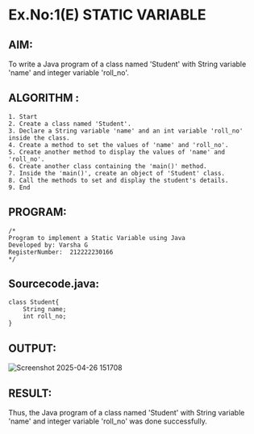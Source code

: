 # Ex.No:1(E)  STATIC VARIABLE

## AIM:
To write a Java program of a class named 'Student' with String variable 'name' and integer variable 'roll_no'. 

## ALGORITHM :
```
1. Start
2. Create a class named 'Student'.
3. Declare a String variable 'name' and an int variable 'roll_no' inside the class.
4. Create a method to set the values of 'name' and 'roll_no'.
5. Create another method to display the values of 'name' and 'roll_no'.
6. Create another class containing the 'main()' method.
7. Inside the 'main()', create an object of 'Student' class.
8. Call the methods to set and display the student's details.
9. End
```
## PROGRAM:
 ```
/*
Program to implement a Static Variable using Java
Developed by: Varsha G
RegisterNumber:  212222230166
*/
```

## Sourcecode.java:

```
class Student{
    String name;
    int roll_no;
}
```


## OUTPUT:

![Screenshot 2025-04-26 151708](https://github.com/user-attachments/assets/70691930-144e-4ae3-8ea7-858a9931bdb0)



## RESULT:
Thus, the Java program of a class named 'Student' with String variable 'name' and integer variable 'roll_no' was done successfully.
